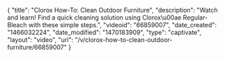 {
    "title": "Clorox How-To: Clean Outdoor Furniture",
    "description": "Watch and learn! Find a quick cleaning solution using Clorox\u00ae Regular-Bleach with these simple steps.",
    "videoid": "66859007",
    "date_created": "1466032224",
    "date_modified": "1470183909",
    "type": "captivate",
    "layout": "video",
    "url": "\/v\/clorox-how-to-clean-outdoor-furniture\/66859007"
}